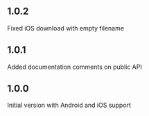 ## 1.0.2

Fixed iOS download with empty filename

## 1.0.1

Added documentation comments on public API

## 1.0.0

Initial version with Android and iOS support
